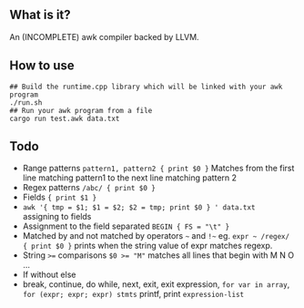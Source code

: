 ## What is it?
An (INCOMPLETE) awk compiler backed by LLVM.

## How to use

```shell
## Build the runtime.cpp library which will be linked with your awk program
./run.sh 
## Run your awk program from a file
cargo run test.awk data.txt
```

## Todo
- Range patterns `pattern1, pattern2 { print $0 }` Matches from the first line matching pattern1 to the next line matching pattern 2
- Regex patterns `/abc/ { print $0 }`
- Fields `{ print $1 }`
- `awk '{ tmp = $1; $1 = $2; $2 = tmp; print $0 } ' data.txt`  
assigning to fields
- Assignment to the field separated `BEGIN { FS = "\t" }`
- Matched by and not matched by operators `~` and `!~`
 eg.  `expr ~ /regex/ { print $0 }` prints when the string value of expr matches regexp.  
- String `>=` comparisons `$0 >= "M"` matches all lines that begin with M N O ...
- If without else
- break, continue, do while, next, exit, exit expression, `for var in array`, `for (expr; expr; expr) stmts`
printf, print `expression-list`